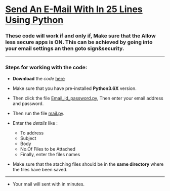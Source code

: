 # [Send An E-Mail With In 25 Lines Using Python](https://github.com/syamkakarla98/Send-An-E-Mail-With-In-25-Lines)

### These code will work if and only if, Make sure that the Allow less secure apps is ON. This can be achieved by going into your email settings an then goto sign&security.

------------------------------------------------------

### Steps for working with the code:

* **Download** the _code_ [here](https://github.com/syamkakarla98/Send-An-E-Mail-With-In-25-Lines/releases/tag/V1.0.0)
* Make sure that you have pre-installed **Python3.6X** version.
* Then click the file [Email_id_password.py](https://github.com/syamkakarla98/Send-An-E-Mail-With-In-25-Lines/blob/master/Email_id_password.py), Then enter your email address and password.
* Then run the file [mail.py](https://github.com/syamkakarla98/Send-An-E-Mail-With-In-25-Lines/blob/master/main.py).

* Enter the _details_ like :
     - To address
     - Subject
     - Body
     - No.Of Files to be Attached
     - Finally, enter the files names
      
* Make sure that the ataching files should be in the **same directory** where the files have been saved.

----------------------------------------------------------

* Your mail will sent with in minutes.
